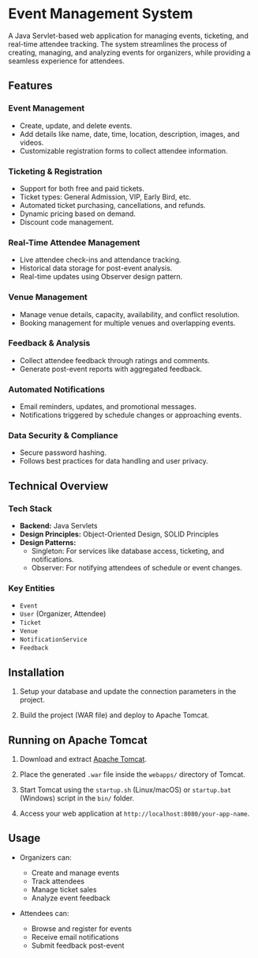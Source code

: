 # Event Management System

A Java Servlet-based web application for managing events, ticketing, and real-time attendee tracking. The system streamlines the process of creating, managing, and analyzing events for organizers, while providing a seamless experience for attendees.

## Features

### Event Management
- Create, update, and delete events.
- Add details like name, date, time, location, description, images, and videos.
- Customizable registration forms to collect attendee information.

### Ticketing & Registration
- Support for both free and paid tickets.
- Ticket types: General Admission, VIP, Early Bird, etc.
- Automated ticket purchasing, cancellations, and refunds.
- Dynamic pricing based on demand.
- Discount code management.

### Real-Time Attendee Management
- Live attendee check-ins and attendance tracking.
- Historical data storage for post-event analysis.
- Real-time updates using Observer design pattern.

### Venue Management
- Manage venue details, capacity, availability, and conflict resolution.
- Booking management for multiple venues and overlapping events.

### Feedback & Analysis
- Collect attendee feedback through ratings and comments.
- Generate post-event reports with aggregated feedback.

### Automated Notifications
- Email reminders, updates, and promotional messages.
- Notifications triggered by schedule changes or approaching events.

### Data Security & Compliance
- Secure password hashing.
- Follows best practices for data handling and user privacy.

## Technical Overview

### Tech Stack
- **Backend:** Java Servlets
- **Design Principles:** Object-Oriented Design, SOLID Principles
- **Design Patterns:**
  - Singleton: For services like database access, ticketing, and notifications.
  - Observer: For notifying attendees of schedule or event changes.

### Key Entities
- `Event`
- `User` (Organizer, Attendee)
- `Ticket`
- `Venue`
- `NotificationService`
- `Feedback`

## Installation

1. Setup your database and update the connection parameters in the project.

2. Build the project (WAR file) and deploy to Apache Tomcat.

## Running on Apache Tomcat

1. Download and extract [Apache Tomcat](https://tomcat.apache.org/download-90.cgi).

2. Place the generated `.war` file inside the `webapps/` directory of Tomcat.

3. Start Tomcat using the `startup.sh` (Linux/macOS) or `startup.bat` (Windows) script in the `bin/` folder.

4. Access your web application at `http://localhost:8080/your-app-name`.

## Usage

- Organizers can:
  - Create and manage events
  - Track attendees
  - Manage ticket sales
  - Analyze event feedback

- Attendees can:
  - Browse and register for events
  - Receive email notifications
  - Submit feedback post-event

